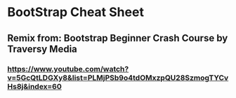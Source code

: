 # BootStrap Cheat Sheet
## Remix from: Bootstrap Beginner Crash Course by Traversy Media 
### https://www.youtube.com/watch?v=5GcQtLDGXy8&list=PLMjPSb9o4tdOMxzpQU28SzmogTYCvHs8j&index=60
